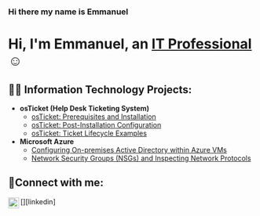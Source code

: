### Hi there my name is Emmanuel

<h1>Hi, I'm Emmanuel, an <a href="https://linkedin.com/in/emmanuel-olele-203bb9203">IT Professional</a>☺</h1>

<h2>👨‍💻 Information Technology Projects:</h2>

- <b>osTicket (Help Desk Ticketing System)</b>
  - [osTicket: Prerequisites and Installation](https://github.com/oleleemma88/osticket-prereqs)
  - [osTicket: Post-Installation Configuration](https://github.com/oleleemma88/post-install-config)
  - [osTicket: Ticket Lifecycle Examples](https://github.com/oleleemma88/ticket-lifecycle)
- <b>Microsoft Azure</b>
  - [Configuring On-premises Active Directory within Azure VMs](https://github.com/oleleemma88/configure-ad)
  - [Network Security Groups (NSGs) and Inspecting Network Protocols](https://github.com/oleleemma88/azure-network-protocols)

<h2>🤳Connect with me:</h2>

[<img align="left" alt="Josh | LinkedIn" width="22px" src="https://cdn.jsdelivr.net/npm/simple-icons@v3/icons/linkedin.svg" />][linkedin]


